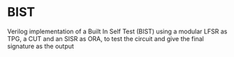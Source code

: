 # BIST
Verilog implementation of a Built In Self Test (BIST) using a modular LFSR as TPG, a CUT and an SISR as ORA, to test the circuit and give the final signature as the output
